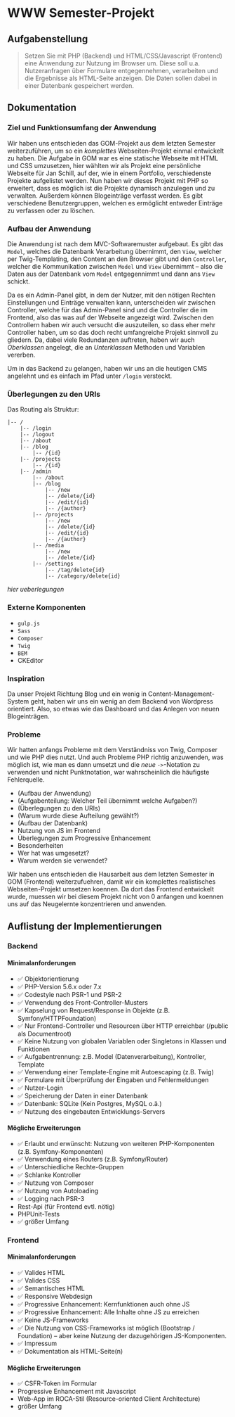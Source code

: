 # WWW Semester-Projekt

## Aufgabenstellung

> Setzen Sie mit PHP (Backend) und HTML/CSS/Javascript (Frontend) eine Anwendung zur Nutzung im Browser um. Diese soll u.a. Nutzeranfragen über Formulare entgegennehmen, verarbeiten und die Ergebnisse als HTML-Seite anzeigen. Die Daten sollen dabei in einer Datenbank gespeichert werden.

## Dokumentation 
### Ziel und Funktionsumfang der Anwendung
Wir haben uns entschieden das GOM-Projekt aus dem letzten Semester weiterzuführen, um so ein _komplettes_ Webseiten-Projekt einmal entwickelt zu haben.
Die Aufgabe in GOM war es eine statische Webseite mit HTML und CSS umzusetzen, hier wählten wir als Projekt eine persönliche Webseite für Jan Schill, auf der, wie in einem Portfolio, verschiedenste Projekte aufgelistet werden.
Nun haben wir dieses Projekt mit PHP so erweitert, dass es möglich ist die Projekte dynamisch anzulegen und zu verwalten. Außerdem können Blogeinträge verfasst werden.
Es gibt verschiedene Benutzergruppen, welchen es ermöglicht entweder Einträge zu verfassen oder zu löschen.

### Aufbau der Anwendung
Die Anwendung ist nach dem MVC-Softwaremuster aufgebaut. Es gibt das `Model`, welches die Datenbank Verarbeitung übernimmt, den `View`, welcher per Twig-Templating, den Content an den Browser gibt und den `Controller`, welcher die Kommunikation zwischen `Model` und `View` übernimmt – also die Daten aus der Datenbank vom `Model` entgegennimmt und dann ans `View` schickt.

Da es ein Admin-Panel gibt, in dem der Nutzer, mit den nötigen Rechten Einstellungen und Einträge verwalten kann, unterscheiden wir zwischen Controller, welche für das Admin-Panel sind und die Controller die im Frontend, also das was auf der Webseite angezeigt wird.
Zwischen den Controllern haben wir auch versucht die auszuteilen, so dass eher mehr Controller haben, um so das doch recht umfangreiche Projekt sinnvoll zu gliedern.
Da, dabei viele Redundanzen auftreten, haben wir auch _Oberklassen_ angelegt, die an _Unterklassen_ Methoden und Variablen vererben.

Um in das Backend zu gelangen, haben wir uns an die heutigen CMS angelehnt und es einfach im Pfad unter `/login` versteckt.

### Überlegungen zu den URIs 
Das Routing als Struktur:
```
|-- /
    |-- /login
    |-- /logout
    |-- /about
    |-- /blog
        |-- /{id}
    |-- /projects
        |-- /{id}
    |-- /admin
        |-- /about
        |-- /blog
            |-- /new
            |-- /delete/{id}
            |-- /edit/{id}
            |-- /{author}
        |-- /projects
            |-- /new
            |-- /delete/{id}
            |-- /edit/{id}
            |-- /{author}        
        |-- /media
            |-- /new
            |-- /delete/{id}
        |-- /settings
            |-- /tag/delete{id}
            |-- /category/delete{id}
```
_hier ueberlegungen_

### Externe Komponenten
- `gulp.js`
- `Sass`
- `Composer`
- `Twig`
- `BEM`
- CKEditor

### Inspiration
Da unser Projekt Richtung Blog und ein wenig in Content-Management-System geht, haben wir uns ein wenig an dem Backend von Wordpress orientiert. 
Also, so etwas wie das Dashboard und das Anlegen von neuen Blogeinträgen.

### Probleme
Wir hatten anfangs Probleme mit dem Verständniss von Twig, Composer und wie PHP dies nutzt.
Und auch Probleme PHP richtig anzuwenden, was möglich ist, wie man es dann umsetzt und die _neue_ `->`-Notation zu verwenden und nicht Punktnotation, war wahrscheinlich die häufigste Fehlerquelle.


- (Aufbau der Anwendung)
- (Aufgabenteilung: Welcher Teil übernimmt welche Aufgaben?)
- (Überlegungen zu den URIs)
- (Warum wurde diese Aufteilung gewählt?)
- (Aufbau der Datenbank)
- Nutzung von JS im Frontend
- Überlegungen zum Progressive Enhancement
- Besonderheiten
- Wer hat was umgesetzt?
- Warum werden sie verwendet?

Wir haben uns entschieden die Hausarbeit aus dem letzten Semester in GOM (Frontend) weiterzufuehren, damit wir ein komplettes realistisches Webseiten-Projekt umsetzen koennen. Da dort das Frontend entwickelt wurde, muessen wir bei diesem Projekt nicht von 0 anfangen und koennen uns auf das Neugelernte konzentrieren und anwenden.

## Auflistung der Implementierungen
### Backend
#### Minimalanforderungen
- :white_check_mark: Objektorientierung
- :white_check_mark: PHP-Version 5.6.x oder 7.x
- :white_check_mark: Codestyle nach PSR-1 und PSR-2
- :white_check_mark: Verwendung des Front-Controller-Musters
- :white_check_mark: Kapselung von Request/Response in Objekte (z.B. Symfony/HTTPFoundation)
- :white_check_mark: Nur Frontend-Controller und Resourcen über HTTP erreichbar (/public als Documentroot)
- :white_check_mark: Keine Nutzung von globalen Variablen oder Singletons in Klassen und Funktionen
- :white_check_mark: Aufgabentrennung: z.B. Model (Datenverarbeitung), Kontroller, Template
- :white_check_mark: Verwendung einer Template-Engine mit Autoescaping (z.B. Twig)
- :white_check_mark: Formulare mit Überprüfung der Eingaben und Fehlermeldungen
- :white_check_mark: Nutzer-Login
- :white_check_mark: Speicherung der Daten in einer Datenbank
- :white_check_mark: Datenbank: SQLite (Kein Postgres, MySQL o.ä.)
- :white_check_mark: Nutzung des eingebauten Entwicklungs-Servers

#### Mögliche Erweiterungen
- :white_check_mark: Erlaubt und erwünscht: Nutzung von weiteren PHP-Komponenten (z.B. Symfony-Komponenten)
- :white_check_mark: Verwendung eines Routers (z.B. Symfony/Router)
- :white_check_mark: Unterschiedliche Rechte-Gruppen
- :white_check_mark: Schlanke Kontroller
- :white_check_mark: Nutzung von Composer
- :white_check_mark: Nutzung von Autoloading
- :white_check_mark: Logging nach PSR-3
- Rest-Api (für Frontend evtl. nötig)
- PHPUnit-Tests
- :white_check_mark: größer Umfang

### Frontend
#### Minimalanforderungen
- :white_check_mark: Valides HTML
- :white_check_mark: Valides CSS
- :white_check_mark: Semantisches HTML
- :white_check_mark: Responsive Webdesign
- :white_check_mark: Progressive Enhancement: Kernfunktionen auch ohne JS
- :white_check_mark: Progressive Enhancement: Alle Inhalte ohne JS zu erreichen
- :white_check_mark: Keine JS-Frameworks
- :white_check_mark: Die Nutzung von CSS-Frameworks ist möglich (Bootstrap / Foundation) – aber keine Nutzung der dazugehörigen JS-Komponenten.
- :white_check_mark: Impressum
- :white_check_mark: Dokumentation als HTML-Seite(n)

#### Mögliche Erweiterungen
- :white_check_mark: CSFR-Token im Formular
- Progressive Enhancement mit Javascript
- Web-App im ROCA-Stil (Resource-oriented Client Architecture)
- größer Umfang
